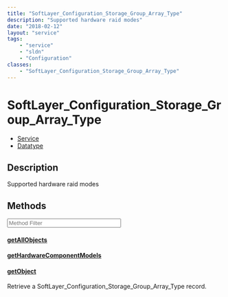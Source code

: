 ```yaml
---
title: "SoftLayer_Configuration_Storage_Group_Array_Type"
description: "Supported hardware raid modes"
date: "2018-02-12"
layout: "service"
tags:
    - "service"
    - "sldn"
    - "Configuration"
classes:
    - "SoftLayer_Configuration_Storage_Group_Array_Type"
---
```

# SoftLayer_Configuration_Storage_Group_Array_Type
<div id='service-datatype'>
    <ul id='sldn-reference-tabs'>
    <li id='service'> <a href='/reference/services/SoftLayer_Configuration_Storage_Group_Array_Type' >Service</a></li>    <li id='datatype'> <a href='/reference/datatypes/SoftLayer_Configuration_Storage_Group_Array_Type' >Datatype</a></li>
    </ul>
</div>

## Description


Supported hardware raid modes 



        
<div id="properties" class="content service-content">

## Methods

<div class="view-filters">
    <div class="clearfix">
        <div class="search-input-box">
            <input placeholder="Method Filter" onkeyup="titleSearch(inputId='edit-combine', divId='method-div', elementClass='method-row')" 
                type="text" id="edit-combine" value="" size="30" maxlength="128" class="form-text">
        </div>
    </div>
</div>

<div id="method-div">

<div class="method-row">

#### [getAllObjects](/reference/services/SoftLayer_Configuration_Storage_Group_Array_Type/getAllObjects)


</div>

<div class="method-row">

#### [getHardwareComponentModels](/reference/services/SoftLayer_Configuration_Storage_Group_Array_Type/getHardwareComponentModels)


</div>

<div class="method-row">

#### [getObject](/reference/services/SoftLayer_Configuration_Storage_Group_Array_Type/getObject)
Retrieve a SoftLayer_Configuration_Storage_Group_Array_Type record.

</div>
</div>

</div>


